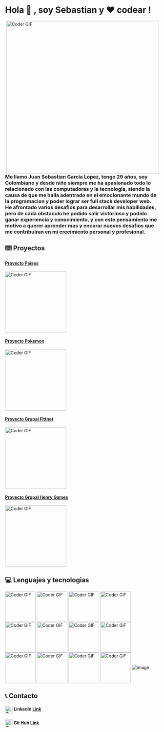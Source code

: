 # Hola 👋 , soy Sebastian y :heart: codear !

<img align="right" src="https://images.unsplash.com/photo-1617042375876-a13e36732a04?ixlib=rb-1.2.1&ixid=MnwxMjA3fDB8MHxzZWFyY2h8MTh8fGRldmVsb3BlcnxlbnwwfHwwfHw%3D&w=1000&q=80" alt="Coder GIF" width="500" >


### Me llamo Juan Sebastian Garcia Lopez, tengo 29 años, soy Colombiano y desde niño siempre me ha apasionado todo lo relacionado con las computadoras y la tecnologia, siendo la causa de que me halla adentrado en el emocionante mundo de la programacion y poder lograr ser full stack developer web. He afrontado varios desafios para desarrollar mis habilidades, pero de cada obstaculo he podido salir victorioso y podido ganar experiencia y conocimiento, y con este pensamiento me motivo a querer aprender mas y encarar nuevos desafios que me contribuiran en mi crecimiento personal y profesional.

## :keyboard:  Proyectos

#### [Proyecto Paises](https://countries-app-rho-orcin.vercel.app/)
<img align="center" src="https://encrypted-tbn0.gstatic.com/images?q=tbn:ANd9GcQF3GYMRfyPGGcOJow4sRKu1TRbm2ck4_nVmtF6OYfUo1IqrIyO1RlYY2NKGtvxgEuQ9D0&usqp=CAU" alt="Coder GIF" width="200" >

#### [Proyecto Pokemon](https://pokemon-app-sepia.vercel.app/)
<img align="center" src="https://encrypted-tbn0.gstatic.com/images?q=tbn:ANd9GcQM0LDrj975S23xdAm2Vr5GalLUaoaPzGNOnw&usqp=CAU" alt="Coder GIF" width="200" >

#### [Proyecto Grupal Fittnet](https://fittnet-g11.vercel.app/)
<img align="center" src="https://encrypted-tbn0.gstatic.com/images?q=tbn:ANd9GcR1RlNp0ODD1C8cxv-nHj7r7iAaEqAoaDgdKA&usqp=CAU" alt="Coder GIF" width="200" >

#### [Proyecto Grupal Henry Games](https://henry-games-pg.vercel.app/)
<img align="center" src="https://encrypted-tbn0.gstatic.com/images?q=tbn:ANd9GcTKlAYfHUnuX9lfR4Jkot4-_6bMJmeVrsmm5Q&usqp=CAU" alt="Coder GIF" width="200" >



## :computer:  Lenguajes y tecnologias


<img align="center" src="https://cdn-icons-png.flaticon.com/128/1051/1051326.png" alt="Coder GIF" width="100" > <img align="center" src="https://cdn-icons-png.flaticon.com/128/5968/5968267.png" alt="Coder GIF" width="100" > <img align="center" src="https://cdn-icons-png.flaticon.com/128/5968/5968242.png" alt="Coder GIF" width="100" > <img align="center" src="https://cdn-icons-png.flaticon.com/128/5968/5968292.png" alt="Coder GIF" width="100" > <img align="center" src="https://encrypted-tbn0.gstatic.com/images?q=tbn:ANd9GcRlZShxX58eJu454iY94t1Hjn_VvX58F_nCuCUBSxUenfgB94u9Tq5HVvVT8m0XtvJAf9I&usqp=CAU" alt="Coder GIF" width="100" > <img align="center" src="https://img.icons8.com/color/2x/redux.png" alt="Coder GIF" width="100" > <img align="center" src="https://encrypted-tbn0.gstatic.com/images?q=tbn:ANd9GcRfERx7t-U-8pIy2zoLMjk1VdTrbM7t4BAsfw&usqp=CAU" alt="Coder GIF" width="100" > <img align="center" src="https://cdn-icons-png.flaticon.com/128/919/919825.png" alt="Coder GIF" width="100" > <img align="center" src="https://encrypted-tbn0.gstatic.com/images?q=tbn:ANd9GcSRrYkvqvL1vaGZ2oHaxhz5tSRqx2d1Q9JW4g&usqp=CAU" alt="Coder GIF" width="100" > <img align="center" src="https://encrypted-tbn0.gstatic.com/images?q=tbn:ANd9GcRdcHE8nY9SczqAfy8wp1mavHte-OEyxHpzsNrQYENi_Z1nZ4SwYZiILa3measF1_sPh4M&usqp=CAU" alt="Coder GIF" width="100" > <img align="center" src="https://encrypted-tbn0.gstatic.com/images?q=tbn:ANd9GcRVaZFeXEXio5CyArAwaEhuJOhPC1m38vjt7fu71_gPxReIfjo_qGzDv9Q0aDb4Gl63Sxg&usqp=CAU" alt="Coder GIF" width="100" > <img align="center" src="https://encrypted-tbn0.gstatic.com/images?q=tbn:ANd9GcTH-xRp4nnuk_Ac8lyGonBfu01mql7hvBQPHW8Yax1bgZXSOS9ppQezEjEx9pZwB9ppz7w&usqp=CAU" alt="Coder GIF" width="100" >
![image](https://cdn-icons-png.flaticon.com/128/5968/5968342.png)


## :telephone_receiver:  Contacto

#### <img align="center" src="https://encrypted-tbn0.gstatic.com/images?q=tbn:ANd9GcT0MT5BnOA3gRsuDehd27ml7Y3YiAOLJYF-_3xkW30hqORvVRnLVQLQZ5zVDOf_CVEPo3o&usqp=CAU" alt="Coder GIF" width="25" > Linkedin [Link](https://www.linkedin.com/in/juan-sebastian-garcia-lopez-93a611186/)
#### <img align="center" src="https://cdn-icons-png.flaticon.com/128/1051/1051326.png" alt="Coder GIF" width="25" > Git Hub [Link](https://github.com/whiterose333)
<!--
**whiterose333/whiterose333** is a ✨ _special_ ✨ repository because its `README.md` (this file) appears on your GitHub profile.

Here are some ideas to get you started:

- 🔭 I’m currently working on ...
- 🌱 I’m currently learning ...
- 👯 I’m looking to collaborate on ...
- 🤔 I’m looking for help with ...
- 💬 Ask me about ...
- 📫 How to reach me: ...
- 😄 Pronouns: ...
- ⚡ Fun fact: ...
-->
